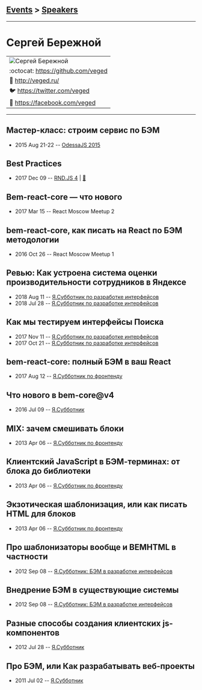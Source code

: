 ## [Events](../README.md) > [Speakers](../speakers.md)
---

# Сергей Бережной

| |
| --- |
| ![Сергей Бережной](https://avatars.io/twitter/veged/large)
| :octocat:  [https:&#x2F;&#x2F;github.com&#x2F;veged](https://github.com/veged)
| :page_facing_up:  [http:&#x2F;&#x2F;veged.ru&#x2F;](http://veged.ru/)
| :bird:  [https:&#x2F;&#x2F;twitter.com&#x2F;veged](https://twitter.com/veged)
| :blue_book:  [https:&#x2F;&#x2F;facebook.com&#x2F;veged](https://facebook.com/veged)

---
## Мастер-класс: строим сервис по БЭМ
- 2015 Aug 21-22 -- [OdessaJS 2015](https://youtu.be/9VvmzwljkdM)    
## Best Practices
- 2017 Dec 09 -- [RND.JS 4](https://youtu.be/bO3gwHyMHgY?t=2943)  | [:notebook:](https://yadi.sk/d/8TO6w8RT3QTjoe)  
## Bem-react-core — что нового
- 2017 Mar 15 -- React Moscow Meetup 2    
## bem-react-core, как писать на React по БЭМ методологии
- 2016 Oct 26 -- React Moscow Meetup 1    
## Ревью: Как устроена система оценки производительности сотрудников в Яндексе
- 2018 Aug 11 -- [Я.Субботник по разработке интерфейсов](https://events.yandex.ru/lib/talks/6176/)    
- 2018 Jul 28 -- [Я.Субботник по разработке интерфейсов](https://events.yandex.ru/lib/talks/5923/)    
## Как мы тестируем интерфейсы Поиска
- 2017 Nov 11 -- [Я.Субботник по разработке интерфейсов](https://events.yandex.ru/lib/talks/5208/)    
- 2017 Oct 21 -- [Я.Субботник по разработке интерфейсов](https://events.yandex.ru/lib/talks/5112/)    
## bem-react-core: полный БЭМ в ваш React
- 2017 Aug 12 -- [Я.Субботник по фронтенду](https://events.yandex.ru/lib/talks/4841/)    
## Что нового в bem-core@v4
- 2016 Jul 09 -- [Я.Субботник](https://events.yandex.ru/lib/talks/3685/)    
## MIX: зачем смешивать блоки
- 2013 Apr 06 -- [Я.Субботник по фронтенду](https://events.yandex.ru/lib/talks/856/)    
## Клиентский JavaScript в БЭМ-терминах: от блока до библиотеки
- 2013 Apr 06 -- [Я.Субботник по фронтенду](https://events.yandex.ru/lib/talks/689/)    
## Экзотическая шаблонизация, или как писать HTML для блоков
- 2013 Apr 06 -- [Я.Субботник по фронтенду](https://events.yandex.ru/lib/talks/690/)    
## Про шаблонизаторы вообще и BEMHTML в частности
- 2012 Sep 08 -- [Я.Субботник: БЭМ в разработке интерфейсов](https://events.yandex.ru/lib/talks/329/)    
## Внедрение БЭМ в существующие системы
- 2012 Sep 08 -- [Я.Субботник: БЭМ в разработке интерфейсов](https://events.yandex.ru/lib/talks/330/)    
## Разные способы создания клиентских js-компонентов
- 2012 Jul 28 -- [Я.Субботник](https://events.yandex.ru/lib/talks/302/)    
## Про БЭМ, или Как разрабатывать веб-проекты
- 2011 Jul 02 -- [Я.Субботник](https://events.yandex.ru/lib/talks/217/)    
